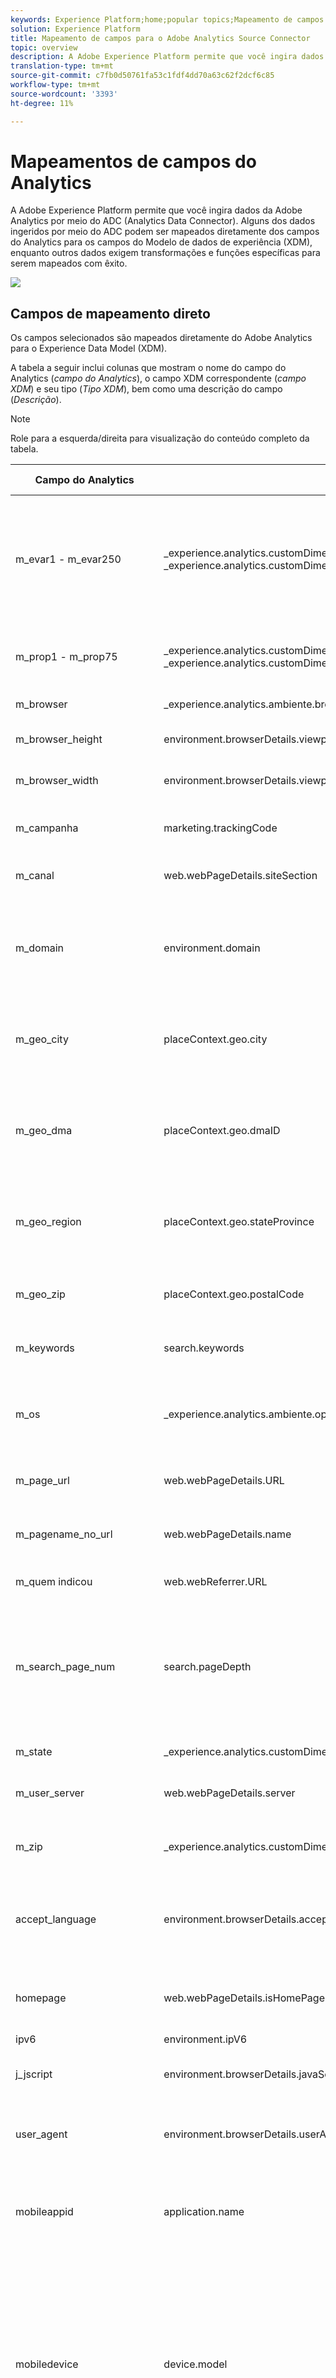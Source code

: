 ```yaml
---
keywords: Experience Platform;home;popular topics;Mapeamento de campos do Analytics;mapeamento analítico
solution: Experience Platform
title: Mapeamento de campos para o Adobe Analytics Source Connector
topic: overview
description: A Adobe Experience Platform permite que você ingira dados da Adobe Analytics por meio do ADC (Analytics Data Connector). Alguns dos dados ingeridos por meio do ADC podem ser mapeados diretamente dos campos do Analytics para os campos do Modelo de dados de experiência (XDM), enquanto outros dados exigem transformações e funções específicas para serem mapeados com êxito.
translation-type: tm+mt
source-git-commit: c7fb0d50761fa53c1fdf4dd70a63c62f2dcf6c85
workflow-type: tm+mt
source-wordcount: '3393'
ht-degree: 11%

---
```



# Mapeamentos de campos do Analytics

A Adobe Experience Platform permite que você ingira dados da Adobe Analytics por meio do ADC (Analytics Data Connector). Alguns dos dados ingeridos por meio do ADC podem ser mapeados diretamente dos campos do Analytics para os campos do Modelo de dados de experiência (XDM), enquanto outros dados exigem transformações e funções específicas para serem mapeados com êxito.

![](../images/analytics-data-experience-platform.png)

## Campos de mapeamento direto

Os campos selecionados são mapeados diretamente do Adobe Analytics para o Experience Data Model (XDM).

A tabela a seguir inclui colunas que mostram o nome do campo do Analytics (*campo do Analytics*), o campo XDM correspondente (*campo XDM*) e seu tipo (*Tipo XDM*), bem como uma descrição do campo (*Descrição*).

>[!NOTE]
>
>Role para a esquerda/direita para visualização do conteúdo completo da tabela.

| Campo do Analytics | Campo XDM | Tipo XDM | Descrição |
| --------------- | --------- | -------- | ---------- |
| m_evar1 - m_evar250 | _experience.analytics.customDimensions.eVars.eVar1 - _experience.analytics.customDimensions.eVars.eVar250 | string | Uma variável personalizada, que pode variar de 1 a 250. Cada organização usará essas eVars personalizadas de forma diferente. |
| m_prop1 - m_prop75 | _experience.analytics.customDimensions.props.prop1 - _experience.analytics.customDimensions.props.prop75 | string | Variáveis de tráfego personalizadas, que podem variar de 1 a 75. |
| m_browser | _experience.analytics.ambiente.browserID | integer | A ID do número do navegador. |
| m_browser_height | environment.browserDetails.viewportHeight | integer | A altura do navegador, em pixels. |
| m_browser_width | environment.browserDetails.viewportWidth | integer | A largura do navegador, em pixels. |
| m_campanha | marketing.trackingCode | string | A variável usada na dimensão Código de rastreamento. |
| m_canal | web.webPageDetails.siteSection | string | A variável usada na dimensão Seções do site. |
| m_domain | environment.domain | string | A variável usada na dimensão Domínio. Isso se baseará no provedor de serviço da Internet do usuário (ISP). |
| m_geo_city | placeContext.geo.city | string | O nome da cidade da ocorrência. Isso se baseia no endereço IP da ocorrência. |
| m_geo_dma | placeContext.geo.dmaID | integer | A ID numérica da área demográfica para a ocorrência. Isso se baseia no endereço IP da ocorrência. |
| m_geo_region | placeContext.geo.stateProvince | string | O nome do estado ou região da ocorrência. Isso se baseia no endereço IP da ocorrência. |
| m_geo_zip | placeContext.geo.postalCode | string | O código ZIP da ocorrência. Isso se baseia no endereço IP da ocorrência. |
| m_keywords | search.keywords | string | A variável usada na dimensão Palavra-chave. |
| m_os | _experience.analytics.ambiente.operatingSystemID | integer | A ID numérica que representa o sistema operacional do visitante. Isso se baseia na coluna user_agent. |
| m_page_url | web.webPageDetails.URL | string | O URL da ocorrência da página. |
| m_pagename_no_url | web.webPageDetails.</span>name | string | Uma variável usada para preencher a dimensão Páginas. |
| m_quem indicou | web.webReferrer.URL | string | O URL da página anterior. |
| m_search_page_num | search.pageDepth | integer | Usada pela dimensão Toda classificação da página de pesquisa. Indica em qual página de resultados de pesquisa seu site foi exibido antes do usuário clicar no site. |
| m_state | _experience.analytics.customDimensions.stateProvince | string | Variável de estado. |
| m_user_server | web.webPageDetails.server | string | Uma variável usada na dimensão Servidor. |
| m_zip | _experience.analytics.customDimensions.postalCode | string | Uma variável usada para preencher a dimensão CEP. |
| accept_language | environment.browserDetails.acceptLanguage | string | Lista todos os idiomas aceitos, conforme indicado no cabeçalho HTTP Accept-Language. |
| homepage | web.webPageDetails.isHomePage | booleano | Não está mais em uso. Indicado se o URL atual é a página inicial do navegador. |
| ipv6 | environment.ipV6 | string |
| j_jscript | environment.browserDetails.javaScriptVersion | string | A versão do JavaScript suportada pelo navegador. |
| user_agent | environment.browserDetails.userAgent | string | A string do agente do usuário enviada no cabeçalho HTTP. |
| mobileappid | application.</span>name | string | A ID do aplicativo móvel, armazenada no seguinte formato: `[AppName][BundleVersion]`. |
| mobiledevice | device.model | string | O nome do dispositivo móvel. No iOS, ele é armazenado como uma sequência de 2 dígitos separada por vírgulas. O primeiro número representa a geração do dispositivo e o segundo número representa a família do dispositivo. |
| pointofinterest | placeContext.POIinteraction.POIDetail.</span>name | string | Usada pelos serviços móveis. Representa o ponto de interesse. |
| pointofinterestdistance | placeContext.POIinteraction.POIDetail.geoInteractionDetails.distanceToCenter | número | Usada pelos serviços móveis. Representa a distância do ponto de interesse. |
| mobileplaceaccuracy | placeContext.POIinteraction.POIDetail.geoInteractionDetails.deviceGeoAccuracy | número | Coletada da variável de dados de contexto a.loc.acc. Indica a precisão do GPS em metros no momento da coleta. |
| mobileplacecategory | placeContext.POIinteraction.POIDetail.category | string | Coletada da variável de dados de contexto a.loc.category. Descreve a categoria de um local específico. |
| mobileplaceid | placeContext.POIinteraction.POIDetail.POIID | string | Coletada da variável de dados de contexto a.loc.id. Identificador para um determinado ponto de interesse. |
| vídeo | media.mediaTimed.primaryAssetReference._id | string | O nome do vídeo. |
| videoad | advertising.adAssetReference._id | string | Identificador do ativo do anúncio. |
| videocontenttype | media.mediaTimed.primaryAssetViewDetails.broadcastContentType | string | O Tipo De Conteúdo Do Vídeo. Isso é definido automaticamente como &quot;Vídeo&quot; para todas as visualizações de vídeo. |
| videoadpod | advertising.adAssetViewDetails.adBreak._id | string | O pod no qual o anúncio de vídeo está. |
| videoadinpod | advertising.adAssetViewDetails.index | integer | A posição do anúncio de vídeo no pod. |
| videoplayername | media.mediaTimed.primaryAssetViewDetails.playerName | string | O nome do player de vídeo. |
| videochannel | media.mediaTimed.primaryAssetViewDetails.broadcastChannel | string | O canal Video. |
| videoadplayername | advertising.adAssetViewDetails.playerName | string | O nome do player do Anúncio de vídeo. |
| videochapter | media.mediaTimed.mediaChapter.chapterAssetReference._id | string | O nome do capítulo Vídeo |
| videoname | media.mediaTimed.primaryAssetReference._dc.title | string | O nome do Vídeo. |
| videoadname | advertising.adAssetReference._dc.title | string | O nome do anúncio de vídeo. |
| videoshow | media.mediaTimed.primaryAssetReference._iptc4xmpExt.Series._iptc4xmpExt.Name | string | Exibição de vídeo. |
| videoseason | media.mediaTimed.primaryAssetReference._iptc4xmpExt.Season._iptc4xmpExt.Name | string | Estação de vídeo. |
| videoepisode | media.mediaTimed.primaryAssetReference._iptc4xmpExt.Episódio._iptc4xmpExt.Name | string | Episódio de vídeo. |
| videonetwork | media.mediaTimed.primaryAssetViewDetails.broadcastNetwork | string | Rede de vídeo. |
| videoshowtype | media.mediaTimed.primaryAssetReference.showType | string | Tipo de exibição de vídeo. |
| videoadload | media.mediaTimed.primaryAssetViewDetails.adLoadType | string | Cargas de vídeos e anúncios. |
| videofeedtype | media.mediaTimed.primaryAssetViewDetails.sourceFeed | string | Tipo de feed do vídeo. |
| mobilebeaconmajor | placeContext.POIinteraction.POIDetail.beaconInteractionDetails.beaconMajor | número | Beacon do Mobile Services maior. |
| mobilebeaconminor | placeContext.POIinteraction.POIDetail.beaconInteractionDetails.beaconMinor | número | Beacon do Mobile Services menor. |
| mobilebeaconuuid | placeContext.POIinteraction.POIDetail.beaconInteractionDetails.proximityUUID | string | UUID de beacon do Mobile Services. |
| videosessionid | media.mediaTimed.primaryAssetViewDetails._id | string | ID da sessão de vídeo. |
| videogenre | media.mediaTimed.primaryAssetReference._iptc4xmpExt.Gênero | matriz | Gênero de vídeo. | {title (Object), descrição (Object), tipo (Object), meta:xdmType (Object), itens (string), meta:xdmField (Object)} |
| mobileinstalls | application.firstLaunches | Objeto | Isso é acionado na primeira execução após a instalação ou reinstalação | {id (cadeia), valor (número)} |
| mobileupgrades | application.upgrades | Objeto | Relata o número de atualizações do aplicativo. Acionadores na primeira execução após a atualização ou a qualquer momento em que o número da versão for alterado. | {id (cadeia), valor (número)} |
| mobilelaunches | application.launches | Objeto | O número de vezes que o aplicativo foi iniciado. | {id (cadeia), valor (número)} |
| mobilecrashes | application.crashes | Objeto | <!-- MISSING --> | {id (cadeia), valor (número)} |
| mobilemessageclicks | directMarketing.clicks | Objeto | <!-- MISSING --> | {id (cadeia), valor (número)} |
| mobileplaceentry | placeContext.POIinteraction.poiEntries | Objeto | <!-- MISSING --> | {id (cadeia), valor (número)} |
| mobileplaceexit | placeContext.POIinteraction.poiExits | Objeto | <!-- MISSING --> | {id (cadeia), valor (número)} |
| videotime | media.mediaTimed.timePlayed | Objeto | <!-- MISSING --> | {id (cadeia), valor (número)} |
| videostart | media.mediaTimed.impressions | Objeto | <!-- MISSING --> | {id (cadeia), valor (número)} |
| videocomplete | media.mediaTimed.completes | Objeto | <!-- MISSING --> | {id (cadeia), valor (número)} |
| videosegmentviews | media.mediaTimed.mediaSegmentViews | Objeto | <!-- MISSING --> | {id (cadeia), valor (número)} |
| videoadstart | advertising.impressions | Objeto | <!-- MISSING --> | {id (cadeia), valor (número)} |
| videoadcomplete | advertising.completes | Objeto | <!-- MISSING --> | {id (cadeia), valor (número)} |
| videoadtime | advertising.timePlayed | Objeto | <!-- MISSING --> | {id (cadeia), valor (número)} |
| videochapterstart | media.mediaTimed.mediaChapter.impressions | Objeto | <!-- MISSING --> | {id (cadeia), valor (número)} |
| videochaptercomplete | media.mediaTimed.mediaChapter.completes | Objeto | <!-- MISSING --> | {id (cadeia), valor (número)} |
| videochaptertime | media.mediaTimed.mediaChapter.timePlayed | Objeto | <!-- MISSING --> | {id (cadeia), valor (número)} |
| videoplay | media.mediaTimed.starts | Objeto | <!-- MISSING --> | {id (cadeia), valor (número)} |
| videototaltime | media.mediaTimed.totalTimePlayed | Objeto | <!-- MISSING --> | {id (cadeia), valor (número)} |
| videoqoetimetostart | media.mediaTimed.primaryAssetViewDetails.qoe.timeToStart | Objeto | O tempo de start da qualidade do vídeo. | {id (cadeia), valor (número)} |
| videoqoedropbeforestart | media.mediaTimed.dropBeforeStarts | Objeto | <!-- MISSING --> | {id (cadeia), valor (número)} |
| videoqoebuffercount | media.mediaTimed.primaryAssetViewDetails.qoe.buffers | Objeto | Contagem de buffer de qualidade do vídeo | {id (cadeia), valor (número)} |
| videoqoebuffertime | media.mediaTimed.primaryAssetViewDetails.qoe.bufferTime | Objeto | Tempo de buffer de qualidade do vídeo | {id (cadeia), valor (número)} |
| videoqoebitratechangecount | media.mediaTimed.primaryAssetViewDetails.qoe.bitrateChanges | Objeto | Contagem de alternância de qualidade do vídeo | {id (cadeia), valor (número)} |
| videoqoebitrateaverage | media.mediaTimed.primaryAssetViewDetails.qoe.bitrateAverage | Objeto | Taxa média de bits de qualidade do vídeo | {id (cadeia), valor (número)} |
| videoqoeerrorcount | media.mediaTimed.primaryAssetViewDetails.qoe.errors | Objeto | Contagem de erros de qualidade do vídeo | {id (cadeia), valor (número)} |
| videoqoedroppedframecount | media.mediaTimed.primaryAssetViewDetails.qoe.droppedFrames | Objeto | <!-- MISSING --> | {id (cadeia), valor (número)} |
| videoprogress10 | media.mediaTimed.progress10 | Objeto | <!-- MISSING --> | {id (cadeia), valor (número)} |
| videoprogress25 | media.mediaTimed.progress25 | Objeto | <!-- MISSING --> | {id (cadeia), valor (número)} |
| videoprogress50 | media.mediaTimed.progress50 | Objeto | <!-- MISSING --> | {id (cadeia), valor (número)} |
| videoprogress75 | media.mediaTimed.progress75 | Objeto | <!-- MISSING --> | {id (cadeia), valor (número)} |
| videoprogress95 | media.mediaTimed.progress95 | Objeto | <!-- MISSING --> | {id (cadeia), valor (número)} |
| videoresume | media.mediaTimed.resumes | Objeto | <!-- MISSING --> | {id (cadeia), valor (número)} |
| videopausecount | media.mediaTimed.pauses | Objeto | <!-- MISSING --> | {id (cadeia), valor (número)} |
| videopausetime | media.mediaTimed.pauseTime | Objeto | <!-- MISSING --> | {id (cadeia), valor (número)} |
| videoresincelastcall | media.mediaTimed.primaryAssetViewDetails.sessionTimeout | integer |

## Dividir campos de mapeamento

Esses campos têm uma única fonte, mas mapeiam para **vários** locais XDM.

| Campo do Analytics | Campo XDM | Tipo XDM | Descrição |
| --------------- | --------- | -------- | ---------- |
| s_resolution | device.screenWidth, device.screenHeight | integer | ID numérica que representa a resolução do monitor. |
| mobileosversion | ambiente.operatingSystem, ambiente.operatingSystemVersion | string | Versão do sistema operacional móvel. |
| videoadlength | advertising.adAssetReference._xmpDM.duration | integer | Duração do anúncio de vídeo. |

## Campos de mapeamento gerados

Para serem gerados no XDM, é necessário transformar campos selecionados provenientes do ADC, exigindo lógica além de uma cópia direta da Adobe Analytics.

A tabela a seguir inclui colunas que mostram o nome do campo do Analytics (*campo do Analytics*), o campo XDM correspondente (*campo XDM*) e seu tipo (*Tipo XDM*), bem como uma descrição do campo (*Descrição*).

>[!NOTE]
>
>Role para a esquerda/direita para visualização do conteúdo completo da tabela.

| Campo do Analytics | Campo XDM | Tipo XDM | Descrição |
| --------------- | --------- | -------- | ----------- |
| m_prop1 - m_prop75 | _experience.analytics.customDimensions.listprops.prop1 - _experience.analytics.customDimensions.listprops.prop75 | Objeto | Variáveis de tráfego personalizadas, que variam de 1 a 75 | {} |
| m_hier1 - m_hier5 | _experience.analytics.customDimensions.hieries.hier1 - _experience.analytics.customDimensions.hierarquias.hier5 | Objeto | Usada pelas variáveis de hierarquia. Contém um | lista de valores delimitada. | {values (array), delimitador (string)} |
| m_mvvar1 - m_mvvar3 | _experience.analytics.customDimensions.lista.lista1.lista[] - _experience.analytics.customDimensions.lista.lista3.lista[] | matriz | Lista de valores variáveis. Contém uma lista delimitada de valores personalizados, dependendo da implementação | {value (string), key (string)} |
| m_color | device.colorDepth | integer | A ID de profundidade de cor, que é baseada no valor da coluna c_color. |
| m_cookies | environment.browserDetails.cookiesEnabled | booleano | Uma variável usada na dimensão Suporte a cookies. |
| m_evento_lista | commerce.purch,, commerce.productViews, commerce.productListOpens, commerce.checkouts, commerce.productListAdds, commerce.productListRemoments, commerce.productListViews | Objeto | Eventos de comércio padrão acionados na ocorrência. | {id (cadeia), valor (número)} |
| m_evento_lista | _experience.analytics.evento1to100.evento1 - _experience.analytics.evento1to100.evento100, _experience.analytics.evento101to200.evento101 - _experience.analytics.evento101to20 0.evento200, _experience.analytics.evento201to300.evento201 - _experience.analytics.evento201to300.evento300, _experience.analytics.evento301to400.evento3 01 - _experience.analytics.evento301to400.evento400, _experience.analytics.evento401to500.evento401 - _experience.analytics.evento401to500.500, _experience .analytics.evento501to600.evento501 - _experience.analytics.evento501to600.evento600, _experience.analytics.evento601to700.evento601 - _experience.analytics.analytics.processors 601to700.evento700, _experience.analytics.evento701to800.evento701 - _experience.analytics.evento701to800.evento800, _experience.analytics.evento801to 900.evento801 - _experience.analytics.evento801 a900.evento900, _experience.analytics.evento901a1000.evento901 - _experience.analytics.evento901a100 10.evento | Objeto | Eventos personalizados acionados na ocorrência. | {id (Objeto), valor (Objeto)} |
| m_geo_country | placeContext.geo.countryCode | string | Abreviação do país de onde veio a ocorrência, que é baseada fora do IP. |
| m_geo_latitude | placeContext.geo._schema.latitude | número | <!-- MISSING --> |
| m_geo_longitude | placeContext.geo._schema.longitude | número | <!-- MISSING --> |
| m_java_enabled | environment.browserDetails.javaEnabled | booleano | Um sinalizador que indica se o Java está ativado. |
| m_latitude | placeContext.geo._schema.latitude | número | <!-- MISSING --> |
| m_longitude | placeContext.geo._schema.longitude | número | <!-- MISSING --> |
| m_page_evento_var1 | web.webInteraction.URL | string | Uma variável que é usada somente em solicitações de imagem de rastreamento de link. Essa variável contém o URL do link de download, link de saída ou link personalizado clicado. |
| m_page_evento_var2 | web.webInteraction.name | string | Uma variável que é usada somente em solicitações de imagem de rastreamento de link. Isso lista o nome personalizado do link, se for especificado. |
| m_page_type | web.webPageDetails.isErrorPage | booleano | Uma variável usada para preencher a dimensão Páginas não encontradas. Essa variável deve estar vazia ou conter &quot;ErrorPage&quot;. |
| m_pagename_no_url | web.webPageDetails.pageViews.value | número | O nome da página (se definido). Se nenhuma página for especificada, esse valor será deixado em branco. |
| m_paid_search | search.isPaid | booleano | Um sinalizador que é definido se o hit corresponde à detecção de pesquisa paga. |
| m_product_lista | productListItems[].items | matriz | A lista do produto, como transmitida pela variável products. | {SKU (cadeia), quantidade (número inteiro), priceTotal (número)} |
| m_ref_type | web.webReferrer.type | string | Uma ID numérica que representa o tipo de referência para a ocorrência. 1 significa que dentro do site, 2 significa outros sites, 3 significa mecanismos de pesquisa, 4 significa disco rígido, 5 significa USENET, 6 significa Digitado/Marcado (sem quem indicou), 7 significa email, 8 significa Sem JavaScript e 9 significa Redes sociais. |
| m_search_engine | search.searchEngine | string | A ID numérica que representa o mecanismo de pesquisa que indicou o visitante para o site. |
| post_currency | commerce.order.currencyCode | string | O código de câmbio que foi usado durante a transação. |
| post_cust_hit_time_gmt | carimbo de data e hora | string | Isso é usado somente em conjuntos de dados com carimbo de data e hora. Este é o carimbo de data e hora enviado com ele, com base no horário Unix. |
| post_cust_visid | identityMap | objeto | A ID do visitante do cliente. |
| post_cust_visid | endUserIDs._experience.aacustomid.Primary | booleano | A ID do visitante do cliente. |
| post_cust_visid | endUserIDs._experience.aacustomid.namespace.code | string | A ID do visitante do cliente. |
| post_visid_high + visid_low | identityMap | objeto | Um identificador exclusivo para uma visita. |
| post_visid_high + visid_low | endUserIDs._experience.aaid.id | string | Um identificador exclusivo para uma visita. |
| post_visid_high | endUserIDs._experience.aaid.Primary | booleano | Usado em conjunto com visid_low para identificar exclusivamente uma visita. |
| post_visid_high | endUserIDs._experience.aaid.namespace.code | string | Usado em conjunto com visid_low para identificar exclusivamente uma visita. |
| post_visid_low | identityMap | objeto | Usado em conjunto com visid_high para identificar exclusivamente uma visita. |
| hit_time_gmt | receiveTimestamp | string | O carimbo de data e hora da ocorrência, com base no horário Unix. |
| hitid_high + hitid_low | _id | string | Um identificador exclusivo para identificar uma ocorrência. |
| hitid_low | _id | string | Usado em conjunto com hitid_high para identificar exclusivamente uma ocorrência. |
| ip | environment.ipV4 | string | O Endereço IP, com base no cabeçalho HTTP da solicitação de imagem. |
| j_jscript | environment.browserDetails.javaScriptEnabled | booleano | A versão do JavaScript usada. |
| mcvisid_high + mcvisid_low | identityMap | objeto | A ID do Visitante do Experience Cloud. |
| mcvisid_high + mcvisid_low | endUserIDs._experience.mcid.id | string | A ID do Visitante do Experience Cloud. |
| mcvisid_high | endUserIDs._experience.mcid.Primary | booleano | A ID do Visitante do Experience Cloud. |
| mcvisid_high | endUserIDs._experience.mcid.namespace.code | string | A ID do Visitante do Experience Cloud. |
| mcvisid_low | identityMap | objeto | A ID do Visitante do Experience Cloud. |
| sdid_high + sdid_low | _experience.público alvo.plementalDataID | string | ID de identificação de ocorrência. O campo sdid_high e sdid_low do Analytics é a ID de dados suplementar usada para unir duas (ou mais) ocorrências recebidas. |
| mobilebeaconproximity | placeContext.POIinteraction.POIDetail.beaconInteractionDetails.proximity | string | Proximidade de beacon do Mobile Services. |
| videochapter | media.mediaTimed.mediaChapter.chapterAssetReference._xmpDM.duration | integer | O nome do capítulo do vídeo. |
| videolength | media.mediaTimed.primaryAssetReference._xmpDM.duration | integer | A duração do vídeo. |

## Campos de mapeamento avançados

Os campos selecionados (conhecidos como &quot;pós-valores&quot;) exigem transformações mais avançadas antes de serem mapeados com êxito dos campos Adobe Analytics para o Experience Data Model (XDM). A execução dessas transformações avançadas envolve o uso do Serviço de Query do Adobe Experience Platfrom e funções pré-criadas (chamadas funções definidas pelo Adobe) para sessões, atribuições e desduplicação-duplicadas.

Para saber mais sobre como executar essas transformações usando o Serviço de Query, visite a documentação [funções definidas pelo Adobe](../../../../query-service/sql/adobe-defined-functions.md).

A tabela a seguir inclui colunas que mostram o nome do campo do Analytics (*campo do Analytics*), o campo XDM correspondente (*campo XDM*) e seu tipo (*Tipo XDM*), bem como uma descrição do campo (*Descrição*).

>[!NOTE]
>
>Role para a esquerda/direita para visualização do conteúdo completo da tabela.

| Campo do Analytics | Campo XDM | Tipo XDM | Descrição |
| --------------- | --------- | -------- | ---------- |
| post_evar1 - post_evar250 | _experience.analytics.customDimensions.eVars.eVar1 - _experience.analytics.customDimensions.eVars.eVar250 | string | Uma variável personalizada, que pode variar de 1 a 250. Cada organização usará essas eVars personalizadas de forma diferente. |
| post_prop1 - post_prop75 | _experience.analytics.customDimensions.props.prop1 - _experience.analytics.customDimensions.props.prop75 | string | Variáveis de tráfego personalizadas, que podem variar de 1 a 75. |
| post_browser_height | environment.browserDetails.viewportHeight | integer | A altura do navegador, em pixels. |
| post_browser_width | environment.browserDetails.viewportWidth | integer | A largura do navegador, em pixels. |
| post_campanha | marketing.trackingCode | string | A variável usada na dimensão Código de rastreamento. |
| post_canal | web.webPageDetails.siteSection | string | A variável usada na dimensão Seções do site. |
| post_cust_visid | endUserIDs._experience.aacustomid.id | string | A ID de visitante personalizada, se definida. |
| post_first_hit_page_url | _experience.analytics.endUser.firstWeb.webPageDetails.URL | string | O URL da primeira página que o visitante atinge. |
| post_first_hit_pagename | _experience.analytics.endUser.firstWeb.webPageDetails.name | string | Uma variável usada na dimensão Original da página de entrada. O nome da página de entrada do visitante. |
| post_keywords | search.keywords | string | As palavras-chave que foram coletadas para a ocorrência. |
| post_page_url | web.webPageDetails.URL | string | O URL da ocorrência da página. |
| post_pagename_no_url | web.webPageDetails.name | string | Uma variável usada para preencher a dimensão Páginas. |
| post_purchaseid | commerce.order.purchaseID | string | Variável usada para identificar exclusivamente compras. |
| post_quem indicou | web.webReferrer.URL | string | O URL da página anterior. |
| post_state | _experience.analytics.customDimensions.stateProvince | string | Variável de estado. |
| post_user_server | web.webPageDetails.server | string | Uma variável usada na dimensão Servidor. |
| post_zip | _experience.analytics.customDimensions.postalCode | string | Uma variável usada para preencher a dimensão CEP. |
| navegador | _experience.analytics.ambiente.browserID | integer | A ID numérica do navegador. |
| domínio | environment.domain | string | A variável usada na dimensão Domínio. Isso se baseará no provedor de serviço da Internet do usuário (ISP). |
| first_hit_quem indicou | _experience.analytics.endUser.firstWeb.webReferrer.URL | string | O primeiro URL de referência do visitante. |
| geo_city | placeContext.geo.city | string | O nome da cidade da ocorrência. Isso se baseia no endereço IP da ocorrência. |
| geo_dma | placeContext.geo.dmaID | integer | A ID numérica da área demográfica para a ocorrência. Isso se baseia no endereço IP da ocorrência. |
| geo_region | placeContext.geo.stateProvince | string | O nome do estado ou região da ocorrência. Isso se baseia no endereço IP da ocorrência. |
| geo_zip | placeContext.geo.postalCode | string | O código ZIP da ocorrência. Isso se baseia no endereço IP da ocorrência. |
| os | _experience.analytics.ambiente.operatingSystemID | integer | A ID numérica que representa o sistema operacional do visitante. Isso se baseia na coluna user_agent. |
| search_page_num | search.pageDepth | integer | Essa variável é usada pela dimensão Toda classificação da página de pesquisa e indica qual página de pesquisa resulta em seu site | apareceu antes do usuário clicar no site. |
| visit_keywords | _experience.analytics.session.search.keywords | string | Uma variável usada na dimensão Palavras-chave de pesquisa. |
| visit_num | _experience.analytics.session.num | integer | Uma variável usada na dimensão Número da visita. Isso start em 1 e aumenta cada vez que um novo start de visita (por usuário). |
| visit_page_num | _experience.analytics.session.deep | integer | Uma variável usada na dimensão Profundidade de ocorrência. Esse valor aumenta em 1 para cada ocorrência gerada pelo usuário e redefine após cada visita. |
| visit_quem indicou | _experience.analytics.session.web.web.referrer.URL | string | A primeira quem indicou da visita. |
| visit_search_page_num | _experience.analytics.session.search.pageDepth | integer | Nome da primeira página da visita. |
| post_prop1 - post_prop75 | _experience.analytics.customDimensions.listprops.prop1 - _experience.analytics.customDimensions.listprops.prop75 | Objeto | Variáveis de tráfego personalizadas 1-75. |
| post_hier1 - post_hier5 | _experience.analytics.customDimensions.hieries.hier1 - _experience.analytics.customDimensions.hierarquias.hier5 | Objeto | Usada pelas variáveis de hierarquia e contém uma lista de valores delimitada. | {values (array), delimitador (string)} |
| post_mvvar1 - post_mvvar3 | _experience.analytics.customDimensions.lista.lista1.lista[] - _experience.analytics.customDimensions.lista.lista3.lista[] | matriz | Uma lista de valores variáveis. Contém uma lista delimitada de valores personalizados, dependendo da implementação. | {value (string), key (string)} |
| post_cookies | environment.browserDetails.cookiesEnabled | booleano | Variável usada na dimensão Suporte a cookies. |
| post_evento_lista | commerce.purch,, commerce.productViews, commerce.productListOpens, commerce.checkouts, commerce.productListAdds, commerce.productListRemoments, commerce.productListViews | Objeto | Eventos de comércio padrão acionados na ocorrência. | {id (cadeia), valor (número)} |
| post_evento_lista | _experience.analytics.evento1to100.evento1 - _experience.analytics.evento1to100.evento100, _experience.analytics.evento101to200.evento101 - _experience.analytics.evento101to20 0.evento200, _experience.analytics.evento201to300.evento201 - _experience.analytics.evento201to300.evento300, _experience.analytics.evento301to400.evento3 01 - _experience.analytics.evento301to400.evento400, _experience.analytics.evento401to500.evento401 - _experience.analytics.evento401to500.500, _experience .analytics.evento501to600.evento501 - _experience.analytics.evento501to600.evento600, _experience.analytics.evento601to700.evento601 - _experience.analytics.analytics.processors 601to700.evento700, _experience.analytics.evento701to800.evento701 - _experience.analytics.evento701to800.evento800, _experience.analytics.evento801to 900.evento801 - _experience.analytics.evento801 a900.evento900, _experience.analytics.evento901a1000.evento901 - _experience.analytics.evento901a100 10.evento | Objeto | Eventos personalizados acionados na ocorrência. | {id (Objeto), valor (Objeto)} |
| post_java_enabled | environment.browserDetails.javaEnabled | booleano | Um sinalizador que indica se o Java está ativado. |
| post_latitude | placeContext.geo._schema.latitude | número | <!-- MISSING --> |
| post_longitude | placeContext.geo._schema.longitude | número | <!-- MISSING --> |
| post_page_evento | web.webInteraction.type | string | O tipo de ocorrência que é enviado na solicitação de imagem (ocorrência padrão, link de download, link de saída ou link personalizado clicado). |
| post_page_evento | web.webInteraction.linkClicks.value | número | O tipo de ocorrência que é enviado na solicitação de imagem (ocorrência padrão, link de download, link de saída ou link personalizado clicado). |
| post_page_evento_var1 | web.webInteraction.URL | string | Essa variável é usada somente em solicitações de imagem de rastreamento de link. Este é o URL do link de download, link de saída ou link personalizado clicado. |
| post_page_evento_var2 | web.webInteraction.name | string | Essa variável é usada somente em solicitações de imagem de rastreamento de link. Esse será o nome personalizado do link. |
| post_page_type | web.webPageDetails.isErrorPage | booleano | Isso é usado para preencher a dimensão Páginas não encontradas. Essa variável deve estar vazia ou conter &quot;ErrorPage&quot; |
| post_pagename_no_url | web.webPageDetails.pageViews.value | número | O nome da página (se definido). Se nenhuma página for especificada, esse valor será deixado em branco. |
| post_product_lista | productListItems[].items | matriz | A lista do produto, como transmitida pela variável products. | {SKU (cadeia), quantidade (número inteiro), priceTotal (número)} |
| post_search_engine | search.searchEngine | string | A ID numérica que representa o mecanismo de pesquisa que indicou o visitante para o site. |
| mvvar1_instance | .lista.items[] | Objeto | Lista de valores variáveis. Contém uma lista delimitada de valores personalizados, dependendo da implementação. |
| mvvar2_instance | .lista.items[] | Objeto | Lista de valores variáveis. Contém uma lista delimitada de valores personalizados, dependendo da implementação. |
|  | mvvar3_instance | .lista.items[] | Objeto | Lista de valores variáveis. Contém uma lista delimitada de valores personalizados, dependendo da implementação. |
| cor | device.colorDepth | integer | ID de profundidade de cor, com base no valor da coluna c_color. |
| first_hit_ref_type | _experience.analytics.endUser.firstWeb.webReferrer.type | string | A ID numérica, que representa o tipo de quem indicou da primeira quem indicou do visitante. |
| first_hit_time_gmt | _experience.analytics.endUser.firstTimestamp | integer | Carimbo de data e hora, em horário Unix, da primeira ocorrência de um visitante. |
| geo_country | placeContext.geo.countryCode | string | Abreviação do país de onde o hit veio, com base no IP. |
| geo_latitude | placeContext.geo._schema.latitude | número | <!-- MISSING --> |
| geo_longitude | placeContext.geo._schema.longitude | número | <!-- MISSING --> |
| paid_search | search.isPaid | booleano | Um sinalizador que é definido se o hit corresponde à detecção de pesquisa paga. |
| ref_type | web.webReferrer.type | string | Uma ID numérica que representa o tipo de referência para a ocorrência. |
| visit_paid_search | _experience.analytics.session.search.isPaid | booleano | Um sinalizador (1=pago, 0=não pago) indicando se a primeira ocorrência da visita foi de uma ocorrência de pesquisa paga. |
| visit_ref_type | _experience.analytics.session.web.web.webReferrer.type | string | ID numérica que representa o tipo de quem indicou da primeira quem indicou da visita. |
| visit_search_engine | _experience.analytics.session.search.searchEngine | string | ID numérica do primeiro mecanismo de pesquisa da visita. |
| visit_start_time_gmt | _experience.analytics.session.timestamp | integer | Carimbo de data e hora da primeira ocorrência da visita no horário Unix. |
